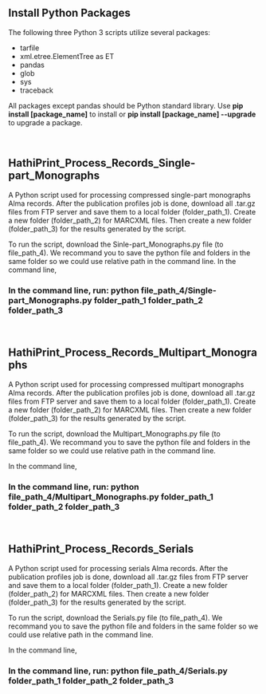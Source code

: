 ## Install Python Packages
The following three Python 3 scripts utilize several packages:
  - tarfile
  - xml.etree.ElementTree as ET
  - pandas
  - glob
  - sys
  - traceback

All packages except pandas should be Python standard library. Use <b>pip install [package_name]</b> to install or <b>pip install [package_name] --upgrade</b> to upgrade a package.

<br/>

## HathiPrint_Process_Records_Single-part_Monographs

A Python script used for processing compressed single-part monographs Alma records. After the publication profiles job is done, download all .tar.gz files from FTP server and save them to a local folder (folder_path_1). Create a new folder (folder_path_2) for MARCXML files. Then create a new folder (folder_path_3) for the results generated by the script.

To run the script, download the Sinle-part_Monographs.py file (to file_path_4). We recommand you to save the python file and folders in the same folder so we could use relative path in the command line.
In the command line, 
### In the command line, run: python file_path_4/Single-part_Monographs.py folder_path_1 folder_path_2 folder_path_3
<br/>

## HathiPrint_Process_Records_Multipart_Monographs
A Python script used for processing compressed multipart monographs Alma records. After the publication profiles job is done, download all .tar.gz files from FTP server and save them to a local folder (folder_path_1). Create a new folder (folder_path_2) for MARCXML files. Then create a new folder (folder_path_3) for the results generated by the script.

To run the script, download the Multipart_Monographs.py file (to file_path_4). We recommand you to save the python file and folders in the same folder so we could use relative path in the command line.

In the command line, 
### In the command line, run: python file_path_4/Multipart_Monographs.py folder_path_1 folder_path_2 folder_path_3
                           
<br/>

## HathiPrint_Process_Records_Serials
A Python script used for processing serials Alma records. After the publication profiles job is done, download all .tar.gz files from FTP server and save them to a local folder (folder_path_1). Create a new folder (folder_path_2) for MARCXML files. Then create a new folder (folder_path_3) for the results generated by the script.

To run the script, download the Serials.py file (to file_path_4). We recommand you to save the python file and folders in the same folder so we could use relative path in the command line.

In the command line, 
### In the command line, run: python file_path_4/Serials.py folder_path_1 folder_path_2 folder_path_3

